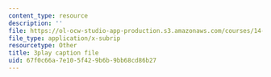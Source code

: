```yaml
---
content_type: resource
description: ''
file: https://ol-ocw-studio-app-production.s3.amazonaws.com/courses/14-772-development-economics-macroeconomics-spring-2013/67f0c66a7e105f429b6b9bb68cd86b27_h6Ok8CNVOaE.vtt
file_type: application/x-subrip
resourcetype: Other
title: 3play caption file
uid: 67f0c66a-7e10-5f42-9b6b-9bb68cd86b27
---
```

